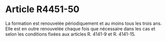 # Article R4451-50

  
La formation est renouvelée périodiquement et au moins tous les trois ans.   
Elle est en outre renouvelée chaque fois que nécessaire dans les cas et selon les conditions fixées aux articles R. 4141-9 et R. 4141-15.